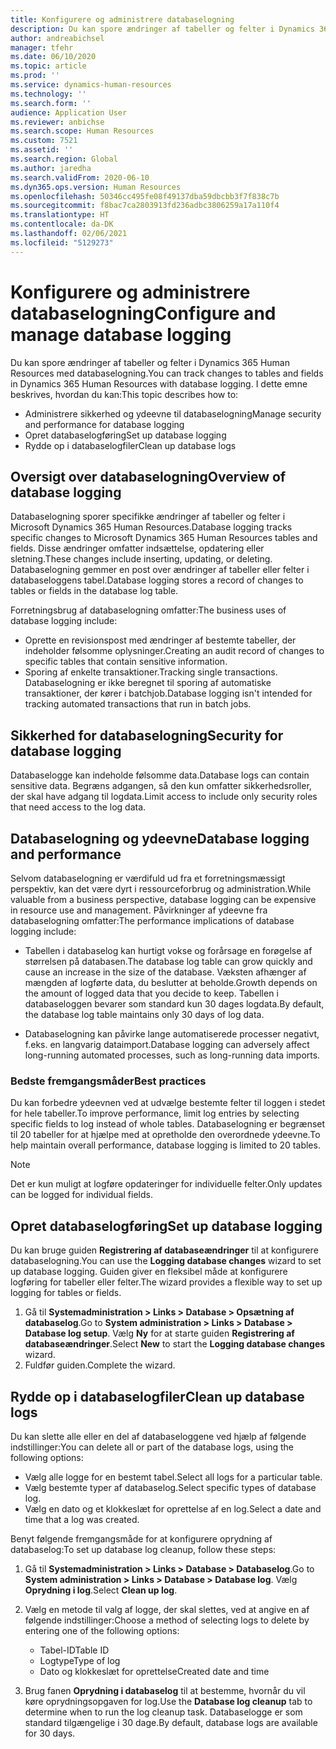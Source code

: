 ```yaml
---
title: Konfigurere og administrere databaselogning
description: Du kan spore ændringer af tabeller og felter i Dynamics 365 Human Resources med databaselogning.
author: andreabichsel
manager: tfehr
ms.date: 06/10/2020
ms.topic: article
ms.prod: ''
ms.service: dynamics-human-resources
ms.technology: ''
ms.search.form: ''
audience: Application User
ms.reviewer: anbichse
ms.search.scope: Human Resources
ms.custom: 7521
ms.assetid: ''
ms.search.region: Global
ms.author: jaredha
ms.search.validFrom: 2020-06-10
ms.dyn365.ops.version: Human Resources
ms.openlocfilehash: 50346cc495fe08f49137dba59dbcbb3f7f838c7b
ms.sourcegitcommit: f8bac7ca2803913fd236adbc3806259a17a110f4
ms.translationtype: HT
ms.contentlocale: da-DK
ms.lasthandoff: 02/06/2021
ms.locfileid: "5129273"
---
```

# <a name="configure-and-manage-database-logging"></a><span data-ttu-id="66e16-103">Konfigurere og administrere databaselogning</span><span class="sxs-lookup"><span data-stu-id="66e16-103">Configure and manage database logging</span></span>

<span data-ttu-id="66e16-104">Du kan spore ændringer af tabeller og felter i Dynamics 365 Human Resources med databaselogning.</span><span class="sxs-lookup"><span data-stu-id="66e16-104">You can track changes to tables and fields in Dynamics 365 Human Resources with database logging.</span></span> <span data-ttu-id="66e16-105">I dette emne beskrives, hvordan du kan:</span><span class="sxs-lookup"><span data-stu-id="66e16-105">This topic describes how to:</span></span>

- <span data-ttu-id="66e16-106">Administrere sikkerhed og ydeevne til databaselogning</span><span class="sxs-lookup"><span data-stu-id="66e16-106">Manage security and performance for database logging</span></span>
- <span data-ttu-id="66e16-107">Opret databaselogføring</span><span class="sxs-lookup"><span data-stu-id="66e16-107">Set up database logging</span></span>
- <span data-ttu-id="66e16-108">Rydde op i databaselogfiler</span><span class="sxs-lookup"><span data-stu-id="66e16-108">Clean up database logs</span></span>

## <a name="overview-of-database-logging"></a><span data-ttu-id="66e16-109">Oversigt over databaselogning</span><span class="sxs-lookup"><span data-stu-id="66e16-109">Overview of database logging</span></span>

<span data-ttu-id="66e16-110">Databaselogning sporer specifikke ændringer af tabeller og felter i Microsoft Dynamics 365 Human Resources.</span><span class="sxs-lookup"><span data-stu-id="66e16-110">Database logging tracks specific changes to Microsoft Dynamics 365 Human Resources tables and fields.</span></span> <span data-ttu-id="66e16-111">Disse ændringer omfatter indsættelse, opdatering eller sletning.</span><span class="sxs-lookup"><span data-stu-id="66e16-111">These changes include inserting, updating, or deleting.</span></span> <span data-ttu-id="66e16-112">Databaselogning gemmer en post over ændringer af tabeller eller felter i databaseloggens tabel.</span><span class="sxs-lookup"><span data-stu-id="66e16-112">Database logging stores a record of changes to tables or fields in the database log table.</span></span>

<span data-ttu-id="66e16-113">Forretningsbrug af databaselogning omfatter:</span><span class="sxs-lookup"><span data-stu-id="66e16-113">The business uses of database logging include:</span></span>

- <span data-ttu-id="66e16-114">Oprette en revisionspost med ændringer af bestemte tabeller, der indeholder følsomme oplysninger.</span><span class="sxs-lookup"><span data-stu-id="66e16-114">Creating an audit record of changes to specific tables that contain sensitive information.</span></span>
- <span data-ttu-id="66e16-115">Sporing af enkelte transaktioner.</span><span class="sxs-lookup"><span data-stu-id="66e16-115">Tracking single transactions.</span></span> <span data-ttu-id="66e16-116">Databaselogning er ikke beregnet til sporing af automatiske transaktioner, der kører i batchjob.</span><span class="sxs-lookup"><span data-stu-id="66e16-116">Database logging isn't intended for tracking automated transactions that run in batch jobs.</span></span>

## <a name="security-for-database-logging"></a><span data-ttu-id="66e16-117">Sikkerhed for databaselogning</span><span class="sxs-lookup"><span data-stu-id="66e16-117">Security for database logging</span></span>

<span data-ttu-id="66e16-118">Databaselogge kan indeholde følsomme data.</span><span class="sxs-lookup"><span data-stu-id="66e16-118">Database logs can contain sensitive data.</span></span> <span data-ttu-id="66e16-119">Begræns adgangen, så den kun omfatter sikkerhedsroller, der skal have adgang til logdata.</span><span class="sxs-lookup"><span data-stu-id="66e16-119">Limit access to include only security roles that need access to the log data.</span></span>

## <a name="database-logging-and-performance"></a><span data-ttu-id="66e16-120">Databaselogning og ydeevne</span><span class="sxs-lookup"><span data-stu-id="66e16-120">Database logging and performance</span></span>

<span data-ttu-id="66e16-121">Selvom databaselogning er værdifuld ud fra et forretningsmæssigt perspektiv, kan det være dyrt i ressourceforbrug og administration.</span><span class="sxs-lookup"><span data-stu-id="66e16-121">While valuable from a business perspective, database logging can be expensive in resource use and management.</span></span> <span data-ttu-id="66e16-122">Påvirkninger af ydeevne fra databaselogning omfatter:</span><span class="sxs-lookup"><span data-stu-id="66e16-122">The performance implications of database logging include:</span></span>

- <span data-ttu-id="66e16-123">Tabellen i databaselog kan hurtigt vokse og forårsage en forøgelse af størrelsen på databasen.</span><span class="sxs-lookup"><span data-stu-id="66e16-123">The database log table can grow quickly and cause an increase in the size of the database.</span></span> <span data-ttu-id="66e16-124">Væksten afhænger af mængden af logførte data, du beslutter at beholde.</span><span class="sxs-lookup"><span data-stu-id="66e16-124">Growth depends on the amount of logged data that you decide to keep.</span></span> <span data-ttu-id="66e16-125">Tabellen i databaseloggen bevarer som standard kun 30 dages logdata.</span><span class="sxs-lookup"><span data-stu-id="66e16-125">By default, the database log table maintains only 30 days of log data.</span></span> 

- <span data-ttu-id="66e16-126">Databaselogning kan påvirke lange automatiserede processer negativt, f.eks. en langvarig dataimport.</span><span class="sxs-lookup"><span data-stu-id="66e16-126">Database logging can adversely affect long-running automated processes, such as long-running data imports.</span></span>

### <a name="best-practices"></a><span data-ttu-id="66e16-127">Bedste fremgangsmåder</span><span class="sxs-lookup"><span data-stu-id="66e16-127">Best practices</span></span>

<span data-ttu-id="66e16-128">Du kan forbedre ydeevnen ved at udvælge bestemte felter til loggen i stedet for hele tabeller.</span><span class="sxs-lookup"><span data-stu-id="66e16-128">To improve performance, limit log entries by selecting specific fields to log instead of whole tables.</span></span> <span data-ttu-id="66e16-129">Databaselogning er begrænset til 20 tabeller for at hjælpe med at opretholde den overordnede ydeevne.</span><span class="sxs-lookup"><span data-stu-id="66e16-129">To help maintain overall performance, database logging is limited to 20 tables.</span></span>

> [!NOTE]
> <span data-ttu-id="66e16-130">Det er kun muligt at logføre opdateringer for individuelle felter.</span><span class="sxs-lookup"><span data-stu-id="66e16-130">Only updates can be logged for individual fields.</span></span>

## <a name="set-up-database-logging"></a><span data-ttu-id="66e16-131">Opret databaselogføring</span><span class="sxs-lookup"><span data-stu-id="66e16-131">Set up database logging</span></span>

<span data-ttu-id="66e16-132">Du kan bruge guiden **Registrering af databaseændringer** til at konfigurere databaselogning.</span><span class="sxs-lookup"><span data-stu-id="66e16-132">You can use the **Logging database changes** wizard to set up database logging.</span></span> <span data-ttu-id="66e16-133">Guiden giver en fleksibel måde at konfigurere logføring for tabeller eller felter.</span><span class="sxs-lookup"><span data-stu-id="66e16-133">The wizard provides a flexible way to set up logging for tables or fields.</span></span>

1. <span data-ttu-id="66e16-134">Gå til **Systemadministration > Links > Database > Opsætning af databaselog**.</span><span class="sxs-lookup"><span data-stu-id="66e16-134">Go to **System administration > Links > Database > Database log setup**.</span></span> <span data-ttu-id="66e16-135">Vælg **Ny** for at starte guiden **Registrering af databaseændringer**.</span><span class="sxs-lookup"><span data-stu-id="66e16-135">Select **New** to start the **Logging database changes** wizard.</span></span>
2. <span data-ttu-id="66e16-136">Fuldfør guiden.</span><span class="sxs-lookup"><span data-stu-id="66e16-136">Complete the wizard.</span></span>

## <a name="clean-up-database-logs"></a><span data-ttu-id="66e16-137">Rydde op i databaselogfiler</span><span class="sxs-lookup"><span data-stu-id="66e16-137">Clean up database logs</span></span>

<span data-ttu-id="66e16-138">Du kan slette alle eller en del af databaseloggene ved hjælp af følgende indstillinger:</span><span class="sxs-lookup"><span data-stu-id="66e16-138">You can delete all or part of the database logs, using the following options:</span></span>

- <span data-ttu-id="66e16-139">Vælg alle logge for en bestemt tabel.</span><span class="sxs-lookup"><span data-stu-id="66e16-139">Select all logs for a particular table.</span></span>
- <span data-ttu-id="66e16-140">Vælg bestemte typer af databaselog.</span><span class="sxs-lookup"><span data-stu-id="66e16-140">Select specific types of database log.</span></span>
- <span data-ttu-id="66e16-141">Vælg en dato og et klokkeslæt for oprettelse af en log.</span><span class="sxs-lookup"><span data-stu-id="66e16-141">Select a date and time that a log was created.</span></span>

<span data-ttu-id="66e16-142">Benyt følgende fremgangsmåde for at konfigurere oprydning af databaselog:</span><span class="sxs-lookup"><span data-stu-id="66e16-142">To set up database log cleanup, follow these steps:</span></span> 

1. <span data-ttu-id="66e16-143">Gå til **Systemadministration > Links > Database > Databaselog**.</span><span class="sxs-lookup"><span data-stu-id="66e16-143">Go to **System administration > Links > Database > Database log**.</span></span> <span data-ttu-id="66e16-144">Vælg **Oprydning i log**.</span><span class="sxs-lookup"><span data-stu-id="66e16-144">Select **Clean up log**.</span></span>

2. <span data-ttu-id="66e16-145">Vælg en metode til valg af logge, der skal slettes, ved at angive en af følgende indstillinger:</span><span class="sxs-lookup"><span data-stu-id="66e16-145">Choose a method of selecting logs to delete by entering one of the following options:</span></span>

   - <span data-ttu-id="66e16-146">Tabel-ID</span><span class="sxs-lookup"><span data-stu-id="66e16-146">Table ID</span></span>
   - <span data-ttu-id="66e16-147">Logtype</span><span class="sxs-lookup"><span data-stu-id="66e16-147">Type of log</span></span>
   - <span data-ttu-id="66e16-148">Dato og klokkeslæt for oprettelse</span><span class="sxs-lookup"><span data-stu-id="66e16-148">Created date and time</span></span>

3. <span data-ttu-id="66e16-149">Brug fanen **Oprydning i databaselog** til at bestemme, hvornår du vil køre oprydningsopgaven for log.</span><span class="sxs-lookup"><span data-stu-id="66e16-149">Use the **Database log cleanup** tab to determine when to run the log cleanup task.</span></span> <span data-ttu-id="66e16-150">Databaselogge er som standard tilgængelige i 30 dage.</span><span class="sxs-lookup"><span data-stu-id="66e16-150">By default, database logs are available for 30 days.</span></span>
